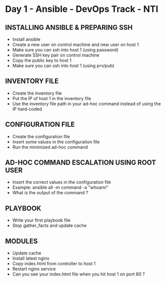 # Day 1 - Ansible - DevOps Track - NTI

## INSTALLING ANSIBLE & PREPARING SSH
- Install ansible
- Create a new user on control machine and new user on host 1
- Make sure you can ssh into host 1 (using password)
- Generate SSH key pair on control machine
- Copy the public key to host 1
- Make sure you can ssh into host 1 (using prv/pub)
## INVENTORY FILE
- Create the inventory file
- Put the IP of host 1 in the inventory file
- Use the inventory file path in your ad-hoc command instead of using the IP hard-coded
## CONFIGURATION FILE
- Create the configuration file
- Insert some values in the configuration file
- Run the minimized ad-hoc command
## AD-HOC COMMAND ESCALATION USING ROOT USER
- Insert the correct values in the configuration file
- Example: ansible all -m command -a "whoami"
- What is the output of the command ?
## PLAYBOOK
- Write your first playbook file
- Stop gather_facts and update cache
## MODULES
- Update cache
- Install latest nginx
- Copy index.html from controller to host 1
- Restart nginx service
- Can you see your index.html file when you hit host 1 on port 80 ?
